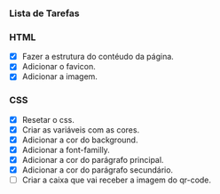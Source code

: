 ### Lista de Tarefas

### HTML
- [X] Fazer a estrutura do contéudo da página.
- [X] Adicionar o favicon.
- [X] Adicionar a imagem. 

### CSS
- [X] Resetar o css.
- [X] Criar as variáveis com as cores.
- [X] Adicionar a cor do background. 
- [X] Adicionar a font-familly.
- [X] Adicionar a cor do parágrafo principal.
- [X] Adicionar a cor do parágrafo secundário.
- [ ] Criar a caixa que vai receber a imagem do qr-code.

